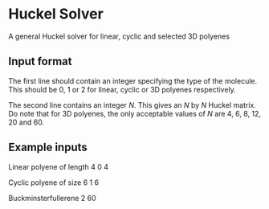 # Huckel Solver
A general Huckel solver for linear, cyclic and selected 3D polyenes

## Input format
The first line should contain an integer specifying the type of the molecule. This should be 0, 1 or 2 for linear, cyclic or 3D polyenes respectively.

The second line contains an integer *N*. This gives an *N* by *N* Huckel matrix. Do note that for 3D polyenes, the only acceptable values of *N* are 4, 6, 8, 12, 20 and 60.

## Example inputs

Linear polyene of length 4
0
4

Cyclic polyene of size 6
1
6

Buckminsterfullerene
2
60
